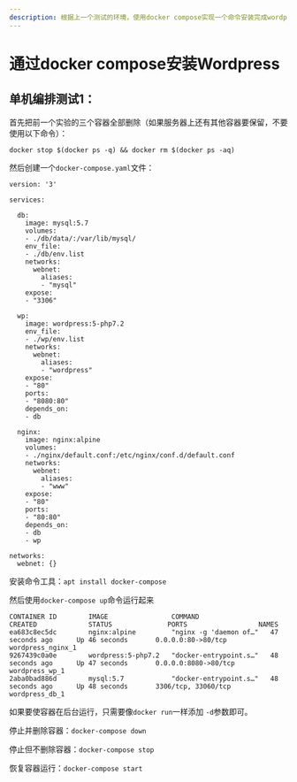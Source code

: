 ```yaml
---
description: 根据上一个测试的环境，使用docker compose实现一个命令安装完成wordpress+mysql+nginx反向代理
---
```


# 通过docker compose安装Wordpress

## 单机编排测试1：

首先把前一个实验的三个容器全部删除（如果服务器上还有其他容器要保留，不要使用以下命令）：

```text
docker stop $(docker ps -q) && docker rm $(docker ps -aq)
```

然后创建一个`docker-compose.yaml`文件：

```text
version: '3'
  
services:

  db:
    image: mysql:5.7
    volumes:
    - ./db/data/:/var/lib/mysql/
    env_file:
    - ./db/env.list
    networks:
      webnet:
        aliases:
        - "mysql"
    expose:
    - "3306"

  wp:
    image: wordpress:5-php7.2
    env_file:
    - ./wp/env.list
    networks:
      webnet:
        aliases:
        - "wordpress"
    expose:
    - "80"
    ports:
    - "8080:80"
    depends_on:
    - db

  nginx:
    image: nginx:alpine
    volumes:
    - ./nginx/default.conf:/etc/nginx/conf.d/default.conf
    networks:
      webnet:
        aliases:
        - "www"
    expose:
    - "80"
    ports:
    - "80:80"
    depends_on:
    - db
    - wp

networks:
  webnet: {}
```

安装命令工具：`apt install docker-compose`

然后使用`docker-compose up`命令运行起来

```text
CONTAINER ID        IMAGE                COMMAND                  CREATED             STATUS              PORTS                  NAMES
ea683c8ec5dc        nginx:alpine         "nginx -g 'daemon of…"   47 seconds ago      Up 46 seconds       0.0.0.0:80->80/tcp     wordpress_nginx_1
9267439c0a0e        wordpress:5-php7.2   "docker-entrypoint.s…"   48 seconds ago      Up 47 seconds       0.0.0.0:8080->80/tcp   wordpress_wp_1
2aba0bad886d        mysql:5.7            "docker-entrypoint.s…"   48 seconds ago      Up 48 seconds       3306/tcp, 33060/tcp    wordpress_db_1
```

如果要使容器在后台运行，只需要像`docker run`一样添加 `-d`参数即可。

停止并删除容器：`docker-compose down`

停止但不删除容器：`docker-compose stop`

恢复容器运行：`docker-compose start`



